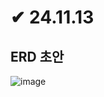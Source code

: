 # ✔ 24.11.13
## ERD 초안
![image](https://github.com/user-attachments/assets/3f056e51-53ba-4974-bfba-6525157ae176)
